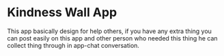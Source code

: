 # Kindness Wall App

This app basically design for help others, if you have any extra thing you can post easily on this app and other person who needed this thing he can collect thing through in app-chat conversation.
